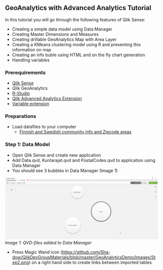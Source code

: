 ## GeoAnalytics with Advanced Analytics Tutorial

In this tutorial you will go through the following features of Qlik Sense:
* Creating a simple data model using Data Manager
* Creating Master Dimensions and Measures
* Creating drillable GeoAnalytics Map with Area Layer
* Creating a KMeans clustering model using R and presenting this information on map
* Creating an info buble using HTML and on the fly chart generation
* Handling variables 

### Prerequirements
* [Qlik Sense](www.qlik.com)
* Qlik GeoAnalytics
* [R-Studio](https://www.rstudio.com)
* [Qlik Advanced Analytics Extension](https://github.com/qlik-oss/sse-r-plugin)
* [Variable extension](http://branch.qlik.com/#!/project/56728f52d1e497241ae697f8)

### Preparations
* Load datafiles to your computer
  * [Finnish and Swedish community info and Zipcode areas](GeoAnalyticsDemo/Data/DataFiles.zip)

### Step 1: Data Model

* Open Qlik Sense and create new application
* Add Data.qvd, Kuntarajat.qvd and PostalCodes.qvd to application using Data Manager
* You should see 3 bubbles in Data Manager (Image 1)

![Image 1: QVD-files added to Data Manager](https://github.com/Sha-dow/QlikDevGroupMaterials/blob/master/GeoAnalyticsDemo/Images/Step1.png)
*Image 1: QVD-files added to Data Manager*

* Press Magic Wand icon (https://github.com/Sha-dow/QlikDevGroupMaterials/blob/master/GeoAnalyticsDemo/Images/Step2.png) on a right hand side to create links between imported tables 
